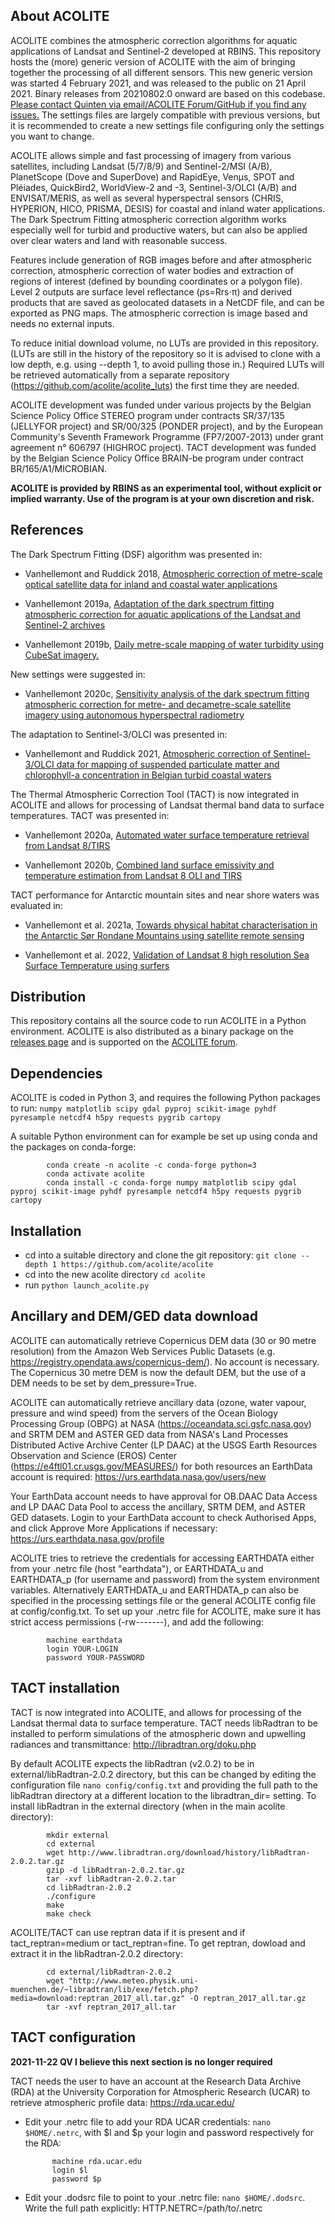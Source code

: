 ## About ACOLITE
ACOLITE combines the atmospheric correction algorithms for aquatic applications of Landsat and Sentinel-2 developed at RBINS. This repository hosts the (more) generic version of ACOLITE with the aim of bringing together the processing of all different sensors. This new generic version was started 4 February 2021, and was released to the public on 21 April 2021. Binary releases from 20210802.0 onward are based on this codebase. [Please contact Quinten via email/ACOLITE Forum/GitHub if you find any issues.](https://odnature.naturalsciences.be/remsem/acolite-forum/viewtopic.php?f=4&t=368) The settings files are largely compatible with previous versions, but it is recommended to create a new settings file configuring only the settings you want to change.

ACOLITE allows simple and fast processing of imagery from various satellites, including Landsat (5/7/8/9) and Sentinel-2/MSI (A/B), PlanetScope (Dove and SuperDove) and RapidEye, Venµs, SPOT and Pléiades, QuickBird2, WorldView-2 and -3, Sentinel-3/OLCI (A/B) and ENVISAT/MERIS, as well as several hyperspectral sensors (CHRIS, HYPERION, HICO, PRISMA, DESIS) for coastal and inland water applications. The Dark Spectrum Fitting atmospheric correction algorithm works especially well for turbid and productive waters, but can also be applied over clear waters and land with reasonable success.

Features include generation of RGB images before and after atmospheric correction, atmospheric correction of water bodies and extraction of regions of interest (defined by bounding coordinates or a polygon file). Level 2 outputs are surface level reflectance (ρs=Rrs⋅π) and derived products that are saved as geolocated datasets in a NetCDF file, and can be exported as PNG maps. The atmospheric correction is image based and needs no external inputs.

To reduce initial download volume, no LUTs are provided in this repository. (LUTs are still in the history of the repository so it is advised to clone with a low depth, e.g. using --depth 1, to avoid pulling those in.) Required LUTs will be retrieved automatically from a separate repository (https://github.com/acolite/acolite_luts) the first time they are needed.

ACOLITE development was funded under various projects by the Belgian Science Policy Office STEREO program under contracts SR/37/135 (JELLYFOR project) and SR/00/325 (PONDER project), and by the European Community's Seventh Framework Programme (FP7/2007-2013) under grant agreement n° 606797 (HIGHROC project). TACT development was funded by the Belgian Science Policy Office BRAIN-be program under contract BR/165/A1/MICROBIAN.

**ACOLITE is provided by RBINS as an experimental tool, without explicit or implied warranty. Use of the program is at your own discretion and risk.**

## References
The Dark Spectrum Fitting (DSF) algorithm was presented in:

* Vanhellemont and Ruddick 2018, [Atmospheric correction of metre-scale optical satellite data for inland and coastal water applications](https://www.sciencedirect.com/science/article/pii/S0034425718303481)

* Vanhellemont 2019a, [Adaptation of the dark spectrum fitting atmospheric correction for aquatic applications of the Landsat and Sentinel-2 archives](https://doi.org/10.1016/j.rse.2019.03.010)

* Vanhellemont 2019b, [Daily metre-scale mapping of water turbidity using CubeSat imagery.](https://doi.org/10.1364/OE.27.0A1372)

New settings were suggested in:

* Vanhellemont 2020c, [Sensitivity analysis of the dark spectrum fitting atmospheric correction for metre- and decametre-scale satellite imagery using autonomous hyperspectral radiometry](https://doi.org/10.1364/OE.397456)

The adaptation to Sentinel-3/OLCI was presented in:

* Vanhellemont and Ruddick 2021, [Atmospheric correction of Sentinel-3/OLCI data for mapping of suspended particulate matter and chlorophyll-a concentration in Belgian turbid coastal waters](https://doi.org/10.1016/j.rse.2021.112284)

The Thermal Atmospheric Correction Tool (TACT) is now integrated in ACOLITE and allows for processing of Landsat thermal band data to surface temperatures. TACT was presented in:

* Vanhellemont 2020a, [Automated water surface temperature retrieval from Landsat 8/TIRS](https://doi.org/10.1016/j.rse.2019.111518)

* Vanhellemont 2020b, [Combined land surface emissivity and temperature estimation from Landsat 8 OLI and TIRS](https://doi.org/10.1016/j.isprsjprs.2020.06.007)

TACT performance for Antarctic mountain sites and near shore waters was evaluated in:

* Vanhellemont et al. 2021a, [Towards physical habitat characterisation in the Antarctic Sør Rondane Mountains using satellite remote sensing](https://doi.org/10.1016/j.rsase.2021.100529)

* Vanhellemont et al. 2022, [Validation of Landsat 8 high resolution Sea Surface Temperature using surfers](https://doi.org/10.1016/j.ecss.2021.107650)

## Distribution
This repository contains all the source code to run ACOLITE in a Python environment. ACOLITE is also distributed as a binary package on the [releases page](https://github.com/acolite/acolite/releases) and is supported on the [ACOLITE forum](http://odnature.naturalsciences.be/remsem/acolite-forum/).

## Dependencies
ACOLITE is coded in Python 3, and requires the following Python packages to run: `numpy matplotlib scipy gdal pyproj scikit-image pyhdf pyresample netcdf4 h5py requests pygrib cartopy`

A suitable Python environment can for example be set up using conda and the packages on conda-forge:

            conda create -n acolite -c conda-forge python=3
            conda activate acolite
            conda install -c conda-forge numpy matplotlib scipy gdal pyproj scikit-image pyhdf pyresample netcdf4 h5py requests pygrib  cartopy

## Installation
* cd into a suitable directory and clone the git repository: `git clone --depth 1 https://github.com/acolite/acolite`
* cd into the new acolite directory `cd acolite`
* run `python launch_acolite.py`

## Ancillary and DEM/GED data download
ACOLITE can automatically retrieve Copernicus DEM data (30 or 90 metre resolution) from the Amazon Web Services Public Datasets (e.g. https://registry.opendata.aws/copernicus-dem/). No account is necessary. The Copernicus 30 metre DEM is now the default DEM, but the use of a DEM needs to be set by dem_pressure=True.

ACOLITE can automatically retrieve ancillary data (ozone, water vapour, pressure and wind speed) from the servers of the Ocean Biology Processing Group (OBPG) at NASA (https://oceandata.sci.gsfc.nasa.gov) and SRTM DEM and ASTER GED data from NASA's Land Processes Distributed Active Archive Center (LP DAAC) at the USGS Earth Resources Observation and
Science (EROS) Center (https://e4ftl01.cr.usgs.gov/MEASURES/) for both resources an EarthData account is required: https://urs.earthdata.nasa.gov/users/new

Your EarthData account needs to have approval for OB.DAAC Data Access and LP DAAC Data Pool to access the ancillary, SRTM DEM, and ASTER GED datasets. Login to your EarthData account to check Authorised Apps, and click Approve More Applications if necessary: https://urs.earthdata.nasa.gov/profile

ACOLITE tries to retrieve the credentials for accessing EARTHDATA either from your .netrc file (host "earthdata"), or EARTHDATA_u and EARTHDATA_p (for username and password) from the system environment variables. Alternatively EARTHDATA_u and EARTHDATA_p can also be specified in the processing settings file or the general ACOLITE config file at config/config.txt. To set up your .netrc file for ACOLITE, make sure it has strict access permissions (-rw-------), and add the following:

            machine earthdata
            login YOUR-LOGIN
            password YOUR-PASSWORD


## TACT installation
TACT is now integrated into ACOLITE, and allows for processing of the Landsat thermal data to surface temperature. TACT needs libRadtran to be installed to perform simulations of the atmospheric down and upwelling radiances and transmittance: http://libradtran.org/doku.php

By default ACOLITE expects the libRadtran (v2.0.2) to be in external/libRadtran-2.0.2 directory, but this can be changed by editing the configuration file `nano config/config.txt` and providing the full path to the libRadtran directory at a different location to the libradtran_dir= setting. To install libRadtran in the external directory (when in the main acolite directory):

            mkdir external
            cd external
            wget http://www.libradtran.org/download/history/libRadtran-2.0.2.tar.gz
            gzip -d libRadtran-2.0.2.tar.gz
            tar -xvf libRadtran-2.0.2.tar
            cd libRadtran-2.0.2
            ./configure
            make
            make check

ACOLITE/TACT can use reptran data if it is present and if tact_reptran=medium or tact_reptran=fine. To get reptran, dowload and extract it in the libRadtran-2.0.2 directory:

            cd external/libRadtran-2.0.2
            wget "http://www.meteo.physik.uni-muenchen.de/~libradtran/lib/exe/fetch.php?media=download:reptran_2017_all.tar.gz" -O reptran_2017_all.tar.gz
            tar -xvf reptran_2017_all.tar


## TACT configuration
**2021-11-22 QV I believe this next section is no longer required**

TACT needs the user to have an account at the Research Data Archive (RDA) at the University Corporation for Atmospheric Research (UCAR) to retrieve atmospheric profile data: https://rda.ucar.edu/

* Edit your .netrc file to add your RDA UCAR credentials: `nano $HOME/.netrc`, with $l and $p your login and password respectively for the RDA:

            machine rda.ucar.edu
            login $l
            password $p

* Edit your .dodsrc file to point to your .netrc file: `nano $HOME/.dodsrc`. Write the full path explicitly:
            HTTP.NETRC=/path/to/.netrc
